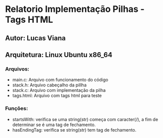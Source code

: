 # Relatorio Implementação Pilhas - Tags HTML

## Autor: Lucas Viana
## Arquitetura: Linux Ubuntu x86_64

### Arquivos:
 - main.c: Arquivo com funcionamento do código
 - stack.h: Arquivo cabeçalho da pillha
 - stack.c: Arquivo com implementação da pilha
 - tags.html: Arquivo com tags html para teste

### Funções:
 - startsWith: verifica se uma string(str) começa com caracter(/),  a fim de determinar se é uma tag de fechamento.
 - hasEndingTag: verifica se string(str) tem tag de fechamento.
